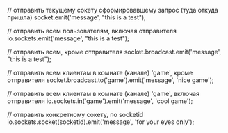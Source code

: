 // отправить текущему сокету сформировавшему запрос (туда откуда пришла)
socket.emit('message', "this is a test");

// отправить всем пользователям, включая отправителя
io.sockets.emit('message', "this is a test");

// отправить всем, кроме отправителя
socket.broadcast.emit('message', "this is a test");

// отправить всем клиентам в комнате (канале) 'game', кроме отправителя
socket.broadcast.to('game').emit('message', 'nice game');

// отправить всем клиентам в комнате (канале) 'game', включая отправителя
io.sockets.in('game').emit('message', 'cool game');

// отправить конкретному сокету, по socketid
io.sockets.socket(socketid).emit('message', 'for your eyes only');